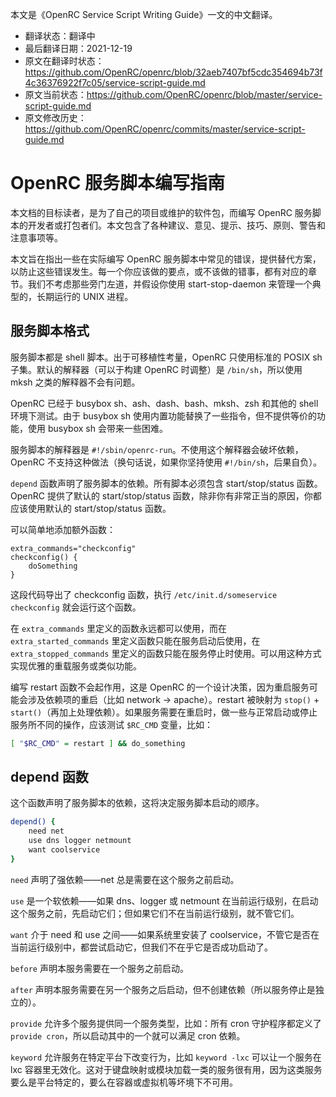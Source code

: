 本文是《OpenRC Service Script Writing Guide》一文的中文翻译。

- 翻译状态：翻译中
- 最后翻译日期：2021-12-19
- 原文在翻译时状态：https://github.com/OpenRC/openrc/blob/32aeb7407bf5cdc354694b73f4c36376922f7c05/service-script-guide.md
- 原文当前状态：https://github.com/OpenRC/openrc/blob/master/service-script-guide.md
- 原文修改历史：https://github.com/OpenRC/openrc/commits/master/service-script-guide.md

# OpenRC 服务脚本编写指南

本文档的目标读者，是为了自己的项目或维护的软件包，而编写 OpenRC 服务脚本的开发者或打包者们。本文包含了各种建议、意见、提示、技巧、原则、警告和注意事项等。

本文旨在指出一些在实际编写 OpenRC 服务脚本中常见的错误，提供替代方案，以防止这些错误发生。每一个你应该做的要点，或不该做的错事，都有对应的章节。我们不考虑那些旁门左道，并假设你使用 start-stop-daemon 来管理一个典型的，长期运行的 UNIX 进程。

## 服务脚本格式

服务脚本都是 shell 脚本。出于可移植性考量，OpenRC 只使用标准的 POSIX sh 子集。默认的解释器（可以于构建 OpenRC 时调整）是 `/bin/sh`，所以使用 mksh 之类的解释器不会有问题。

OpenRC 已经于 busybox sh、ash、dash、bash、mksh、zsh 和其他的 shell 环境下测试。由于 busybox sh 使用内置功能替换了一些指令，但不提供等价的功能，使用 busybox sh 会带来一些困难。

服务脚本的解释器是 `#!/sbin/openrc-run`。不使用这个解释器会破坏依赖，OpenRC 不支持这种做法（换句话说，如果你坚持使用 `#!/bin/sh`，后果自负）。

`depend` 函数声明了服务脚本的依赖。所有脚本必须包含 start/stop/status 函数。OpenRC 提供了默认的 start/stop/status 函数，除非你有非常正当的原因，你都应该使用默认的 start/stop/status 函数。

可以简单地添加额外函数：

```
extra_commands="checkconfig"
checkconfig() {
	doSomething
}
```

这段代码导出了 checkconfig 函数，执行 `/etc/init.d/someservice checkconfig` 就会运行这个函数。

在 `extra_commands` 里定义的函数永远都可以使用，而在 `extra_started_commands` 里定义函数只能在服务启动后使用，在 `extra_stopped_commands` 里定义的函数只能在服务停止时使用。可以用这种方式实现优雅的重载服务或类似功能。

编写 restart 函数不会起作用，这是 OpenRC 的一个设计决策，因为重启服务可能会涉及依赖项的重启（比如 network -> apache）。restart 被映射为 `stop()` + `start()`（再加上处理依赖）。如果服务需要在重启时，做一些与正常启动或停止服务所不同的操作，应该测试 `$RC_CMD` 变量，比如：

```sh
[ "$RC_CMD" = restart ] && do_something
```

## depend 函数

这个函数声明了服务脚本的依赖，这将决定服务脚本启动的顺序。

```sh
depend() {
	need net
	use dns logger netmount
	want coolservice
}
```

`need` 声明了强依赖——net 总是需要在这个服务之前启动。

`use` 是一个软依赖——如果 dns、logger 或 netmount 在当前运行级别，在启动这个服务之前，先启动它们；但如果它们不在当前运行级别，就不管它们。

`want` 介于 need 和 use 之间——如果系统里安装了 coolservice，不管它是否在当前运行级别中，都尝试启动它，但我们不在乎它是否成功启动了。

`before` 声明本服务需要在一个服务之前启动。

`after` 声明本服务需要在另一个服务之后启动，但不创建依赖（所以服务停止是独立的）。

`provide` 允许多个服务提供同一个服务类型，比如：所有 cron 守护程序都定义了 `provide cron`，所以启动其中的一个就可以满足 cron 依赖。

`keyword` 允许服务在特定平台下改变行为，比如 `keyword -lxc` 可以让一个服务在 lxc 容器里无效化。这对于键盘映射或模块加载一类的服务很有用，因为这类服务要么是平台特定的，要么在容器或虚拟机等坏境下不可用。
